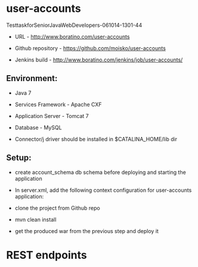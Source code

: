 # user-accounts
TesttaskforSeniorJavaWebDevelopers-061014-1301-44

* URL - http://www.boratino.com/user-accounts

* Github repository - https://github.com/moisko/user-accounts

* Jenkins build - http://www.boratino.com/jenkins/job/user-accounts/

Environment:
------------
* Java 7

* Services Framework - Apache CXF

* Application Server - Tomcat 7

* Database - MySQL

* Connector/j driver should be installed in $CATALINA_HOME/lib dir

Setup:
------
* create account_schema db schema before deploying and starting the application

* In server.xml, add the following context configuration for user-accounts application:
<Context docBase="user-accounts" path="/user-accounts" reloadable="true" source="org.eclipse.jst.jee.server:user-accounts">
	<Resource driverClassName="com.mysql.jdbc.Driver"
		factory="org.apache.tomcat.jdbc.pool.DataSourceFactory"
		initialSize="10"
		maxActive="100"
		maxIdle="50"
		minEvictableIdleTimeMillis="55000"
		minIdle="10"
		name="jdbc/accountsDB"
		password="<password>"
		removeAbandoned="true"
		removeAbandonedTimeout="55"
		testOnBorrow="true"
		timeBetweenEvictionRunsMillis="34000"
		type="org.apache.tomcat.jdbc.pool.DataSource"
		url="jdbc:mysql://localhost:3306/account_schema"
		username="<username>"
		validationInterval="34"
		validationQuery="select 1" />
</Context>

* clone the project from Github repo

* mvn clean install

* get the produced war from the previous step and deploy it

# REST endpoints

